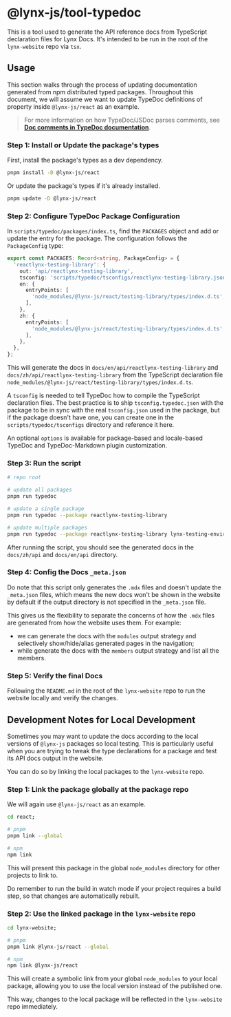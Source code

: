 # @lynx-js/tool-typedoc

This is a tool used to generate the API reference docs from TypeScript declaration files for Lynx Docs. It's intended to be run in the root of the `lynx-website` repo via `tsx`.

## Usage

This section walks through the process of updating documentation generated from npm distributed typed packages. Throughout this document, we will assume we want to update TypeDoc definitions of property inside `@lynx-js/react` as an example.

> For more information on how TypeDoc/JSDoc parses comments, see [**Doc comments in TypeDoc documentation**](https://typedoc.org/guides/doccomments/).

### Step 1: Install or Update the package's types

First, install the package's types as a dev dependency.

```bash
pnpm install -D @lynx-js/react
```

Or update the package's types if it's already installed.

```bash
pnpm update -D @lynx-js/react
```

### Step 2: Configure TypeDoc Package Configuration

In `scripts/typedoc/packages/index.ts`, find the `PACKAGES` object and add or update the entry for the package. The configuration follows the `PackageConfig` type:

```ts
export const PACKAGES: Record<string, PackageConfig> = {
  'reactlynx-testing-library': {
    out: 'api/reactlynx-testing-library',
    tsconfig: 'scripts/typedoc/tsconfigs/reactlynx-testing-library.json',
    en: {
      entryPoints: [
        'node_modules/@lynx-js/react/testing-library/types/index.d.ts',
      ],
    },
    zh: {
      entryPoints: [
        'node_modules/@lynx-js/react/testing-library/types/index.d.ts',
      ],
    },
  },
};
```

This will generate the docs in `docs/en/api/reactlynx-testing-library` and `docs/zh/api/reactlynx-testing-library` from the TypeScript declaration file `node_modules/@lynx-js/react/testing-library/types/index.d.ts`.

A `tsconfig` is needed to tell TypeDoc how to compile the TypeScript declaration files. The best practice is to ship `tsconfig.typedoc.json` with the package to be in sync with the real `tsconfig.json` used in the package, but if the package doesn't have one, you can create one in the `scripts/typedoc/tsconfigs` directory and reference it here.

An optional `options` is available for package-based and locale-based TypeDoc and TypeDoc-Markdown plugin customization.

### Step 3: Run the script

```bash
# repo root

# update all packages
pnpm run typedoc

# update a single package
pnpm run typedoc --package reactlynx-testing-library

# update multiple packages
pnpm run typedoc --package reactlynx-testing-library lynx-testing-environment
```

After running the script, you should see the generated docs in the `docs/zh/api` and `docs/en/api` directory.

### Step 4: Config the Docs `_meta.json`

Do note that this script only generates the `.mdx` files and doesn't update the `_meta.json` files, which means the new docs won't be shown in the website by default if the output directory is not specified in the `_meta.json` file.

This gives us the flexibility to separate the concerns of how the `.mdx` files are generated from how the website uses them. For example:

- we can generate the docs with the `modules` output strategy and selectively show/hide/alias generated pages in the navigation;
- while generate the docs with the `members` output strategy and list all the members.

### Step 5: Verify the final Docs

Following the `README.md` in the root of the `lynx-website` repo to run the website locally and verify the changes.

## Development Notes for Local Development

Sometimes you may want to update the docs according to the local versions of `@lynx-js` packages so local testing. This is particularly useful when you are trying to tweak the type declarations for a package and test its API docs output in the website.

You can do so by linking the local packages to the `lynx-website` repo.

### Step 1: Link the package globally at the package repo

We will again use `@lynx-js/react` as an example.

```bash
cd react;

# pnpm
pnpm link --global

# npm
npm link
```

This will present this package in the global `node_modules` directory for other projects to link to.

Do remember to run the build in watch mode if your project requires a build step, so that changes are automatically rebuilt.

### Step 2: Use the linked package in the `lynx-website` repo

```bash
cd lynx-website;

# pnpm
pnpm link @lynx-js/react --global

# npm
npm link @lynx-js/react
```

This will create a symbolic link from your global `node_modules` to your local package, allowing you to use the local version instead of the published one.

This way, changes to the local package will be reflected in the `lynx-website` repo immediately.
